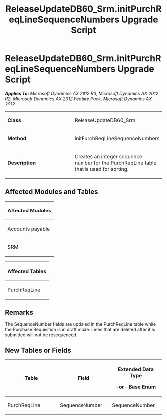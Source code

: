 ﻿---
title: ReleaseUpdateDB60_Srm.initPurchReqLineSequenceNumbers Upgrade Script
TOCTitle: ReleaseUpdateDB60_Srm.initPurchReqLineSequenceNumbers Upgrade Script
ms:assetid: 1bb54686-6fbe-5734-9b2d-044764db0a62
ms:mtpsurl: https://msdn.microsoft.com/en-us/library/JJ718686(v=AX.60)
ms:contentKeyID: 49706970
ms.date: 05/18/2015
mtps_version: v=AX.60
---

# ReleaseUpdateDB60\_Srm.initPurchReqLineSequenceNumbers Upgrade Script 


_**Applies To:** Microsoft Dynamics AX 2012 R3, Microsoft Dynamics AX 2012 R2, Microsoft Dynamics AX 2012 Feature Pack, Microsoft Dynamics AX 2012_

<table>
<colgroup>
<col style="width: 50%" />
<col style="width: 50%" />
</colgroup>
<tbody>
<tr class="odd">
<td><p><strong>Class</strong></p></td>
<td><p>ReleaseUpdateDB60_Srm</p></td>
</tr>
<tr class="even">
<td><p><strong>Method</strong></p></td>
<td><p>initPurchReqLineSequenceNumbers</p></td>
</tr>
<tr class="odd">
<td><p><strong>Description</strong></p></td>
<td><p>Creates an integer sequence number for the PurchReqLine table that is used for sorting.</p></td>
</tr>
</tbody>
</table>


## Affected Modules and Tables

<table>
<colgroup>
<col style="width: 100%" />
</colgroup>
<thead>
<tr class="header">
<th><p>Affected Modules</p></th>
</tr>
</thead>
<tbody>
<tr class="odd">
<td><p>Accounts payable</p></td>
</tr>
<tr class="even">
<td><p>SRM</p></td>
</tr>
</tbody>
</table>


<table>
<colgroup>
<col style="width: 100%" />
</colgroup>
<thead>
<tr class="header">
<th><p>Affected Tables</p></th>
</tr>
</thead>
<tbody>
<tr class="odd">
<td><p>PurchReqLine</p></td>
</tr>
</tbody>
</table>


## Remarks

The SequenceNumber fields are updated in the PurchReqLine table while the Purchase Requisition is in draft mode. Lines that are deleted after it is submitted will not be resequenced.

## New Tables or Fields

<table>
<colgroup>
<col style="width: 33%" />
<col style="width: 33%" />
<col style="width: 33%" />
</colgroup>
<thead>
<tr class="header">
<th><p>Table</p></th>
<th><p>Field</p></th>
<th><p>Extended Data Type</p>
<p>-or- Base Enum</p></th>
</tr>
</thead>
<tbody>
<tr class="odd">
<td><p>PurchReqLine</p></td>
<td><p>SequenceNumber</p></td>
<td><p>SequenceNumber</p></td>
</tr>
</tbody>
</table>

  


